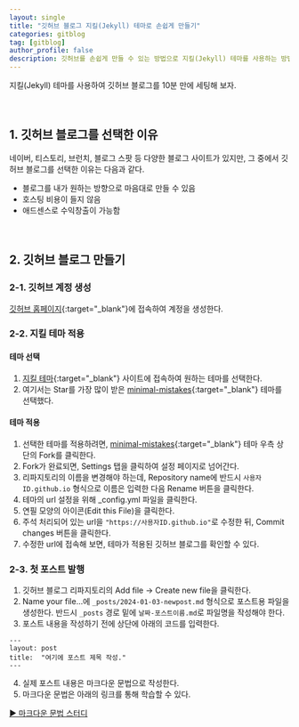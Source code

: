 ```yaml
---
layout: single
title: "깃허브 블로그 지킬(Jekyll) 테마로 손쉽게 만들기"
categories: gitblog
tag: [gitblog]
author_profile: false
description: 깃허브를 손쉽게 만들 수 있는 방법으로 지킬(Jekyll) 테마를 사용하는 방법에 대해 알아보겠습니다.
---
```


지킬(Jekyll) 테마를 사용하여 깃허브 블로그를 10분 만에 세팅해 보자.
<br>
<br>
<br>

## 1. 깃허브 블로그를 선택한 이유

네이버, 티스토리, 브런치, 블로그 스팟 등 다양한 블로그 사이트가 있지만, 그 중에서 깃허브 블로그를 선택한 이유는 다음과 같다.

- 블로그를 내가 원하는 방향으로 마음대로 만들 수 있음
- 호스팅 비용이 들지 않음
- 애드센스로 수익창출이 가능함
  <br>
  <br>
  <br>

## 2. 깃허브 블로그 만들기

### 2-1. 깃허브 계정 생성

[깃허브 홈페이지](https://github.com/){:target="\_blank"}에 접속하여 계정을 생성한다.

### 2-2. 지킬 테마 적용

#### 테마 선택

1. [지킬 테마](https://github.com/topics/jekyll-theme){:target="\_blank"} 사이트에 접속하여 원하는 테마를 선택한다.
2. 여기서는 Star를 가장 많이 받은 [minimal-mistakes](https://github.com/mmistakes/minimal-mistakes){:target="\_blank"} 테마를 선택했다.
   <br>

#### 테마 적용

1. 선택한 테마를 적용하려면, [minimal-mistakes](https://github.com/mmistakes/minimal-mistakes){:target="\_blank"} 테마 우측 상단의 Fork를 클릭한다.
2. Fork가 완료되면, Settings 탭을 클릭하여 설정 페이지로 넘어간다.
3. 리파지토리의 이름을 변경해야 하는데, Repository name에 반드시 `사용자ID.github.io` 형식으로 이름은 입력한 다음 Rename 버튼을 클릭한다.
4. 테마의 url 설정을 위해 \_config.yml 파일을 클릭한다.
5. 연필 모양의 아이콘(Edit this File)을 클릭한다.
6. 주석 처리되어 있는 url을 `"https://사용자ID.github.io"`로 수정한 뒤, Commit changes 버튼을 클릭한다.
7. 수정한 url에 접속해 보면, 테마가 적용된 깃허브 블로그를 확인할 수 있다.
   <br>

### 2-3. 첫 포스트 발행

1. 깃허브 블로그 리파지토리의 Add file → Create new file을 클릭한다.
2. Name your file...에 `_posts/2024-01-03-newpost.md` 형식으로 포스트용 파일을 생성한다. 반드시 `_posts` 경로 밑에 `날짜-포스트이름.md`로 파일명을 작성해야 한다.
3. 포스트 내용을 작성하기 전에 상단에 아래의 코드를 입력한다.

```
---
layout: post
title:  "여기에 포스트 제목 작성."
---
```

4. 실제 포스트 내용은 마크다운 문법으로 작성한다.
5. 마크다운 문법은 아래의 링크를 통해 학습할 수 있다.
   <br>

[▶ 마크다운 문법 스터디](https://dunkublog.github.io/categories/#markdown)
